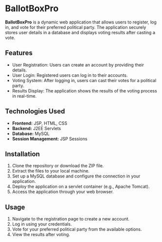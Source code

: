 # BallotBoxPro

**BallotBoxPro** is a dynamic web application that allows users to register, log in, and vote for their preferred political party. The application securely stores user details in a database and displays voting results after casting a vote.

## Features

- User Registration: Users can create an account by providing their details.
- User Login: Registered users can log in to their accounts.
- Voting System: After logging in, users can cast their votes for a political party.
- Results Display: The application shows the results of the voting process in real-time.

## Technologies Used

- **Frontend:** JSP, HTML, CSS
- **Backend:** J2EE Servlets
- **Database:** MySQL
- **Session Management:** JSP Sessions

## Installation

1. Clone the repository or download the ZIP file.
2. Extract the files to your local machine.
3. Set up a MySQL database and configure the connection in your application.
4. Deploy the application on a servlet container (e.g., Apache Tomcat).
5. Access the application through your web browser.

## Usage

1. Navigate to the registration page to create a new account.
2. Log in using your credentials.
3. Vote for your preferred political party from the available options.
4. View the results after voting.
